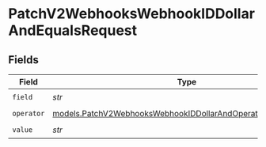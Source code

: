 # PatchV2WebhooksWebhookIDDollarAndEqualsRequest


## Fields

| Field                                                                                                                                | Type                                                                                                                                 | Required                                                                                                                             | Description                                                                                                                          |
| ------------------------------------------------------------------------------------------------------------------------------------ | ------------------------------------------------------------------------------------------------------------------------------------ | ------------------------------------------------------------------------------------------------------------------------------------ | ------------------------------------------------------------------------------------------------------------------------------------ |
| `field`                                                                                                                              | *str*                                                                                                                                | :heavy_check_mark:                                                                                                                   | N/A                                                                                                                                  |
| `operator`                                                                                                                           | [models.PatchV2WebhooksWebhookIDDollarAndOperatorEqualsRequest](../models/patchv2webhookswebhookiddollarandoperatorequalsrequest.md) | :heavy_check_mark:                                                                                                                   | N/A                                                                                                                                  |
| `value`                                                                                                                              | *str*                                                                                                                                | :heavy_check_mark:                                                                                                                   | N/A                                                                                                                                  |